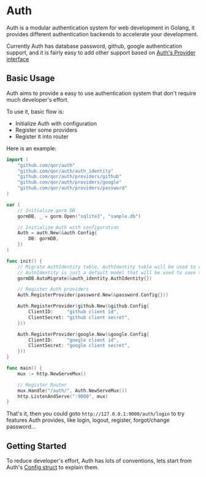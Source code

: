# Auth

Auth is a modular authentication system for web development in Golang, it provides different authentication backends to accelerate your development.

Currently Auth has database password, github, google authentication support, and it is fairly easy to add other support based on [Auth's Provider interface](https://godoc.org/github.com/qor/auth#Provider)

## Basic Usage

Auth aims to provide a easy to use authentication system that don't require much developer's effort.

To use it, basic flow is:

* Initialize Auth with configuration
* Register some providers
* Register it into router

Here is an example:

```go
import (
	"github.com/qor/auth"
	"github.com/qor/auth/auth_identity"
	"github.com/qor/auth/providers/github"
	"github.com/qor/auth/providers/google"
	"github.com/qor/auth/providers/password"
)

var (
	// Initialize gorm DB
	gormDB, _ = gorm.Open("sqlite3", "sample.db")

	// Initialize Auth with configuration
	Auth = auth.New(&auth.Config{
		DB: gormDB,
	})
)

func init() {
	// Migrate AuthIdentity table, AuthIdentity table will be used to auth info, like username/password, oauth token.
	// AuthIdentity is just a default model that will be used to save those information, you could change it if you want.
	gormDB.AutoMigrate(&auth_identity.AuthIdentity{})

	// Register Auth providers
	Auth.RegisterProvider(password.New(&password.Config{}))

	Auth.RegisterProvider(github.New(&github.Config{
		ClientID:     "github client id",
		ClientSecret: "github client secret",
	}))

	Auth.RegisterProvider(google.New(&google.Config{
		ClientID:     "google client id",
		ClientSecret: "google client secret",
	}))
}

func main() {
	mux := http.NewServeMux()

	// Register Router
	mux.Handle("/auth/", Auth.NewServeMux())
	http.ListenAndServe(":9000", mux)
}
```

That's it, then you could goto `http://127.0.0.1:9000/auth/login` to try features Auth provides, like login, logout, register, forgot/change password...

## Getting Started

To reduce developer's effort, Auth has lots of conventions, lets start from Auth's [Config struct](http://godoc.org/github.com/qor/auth#Config) to explain them.
